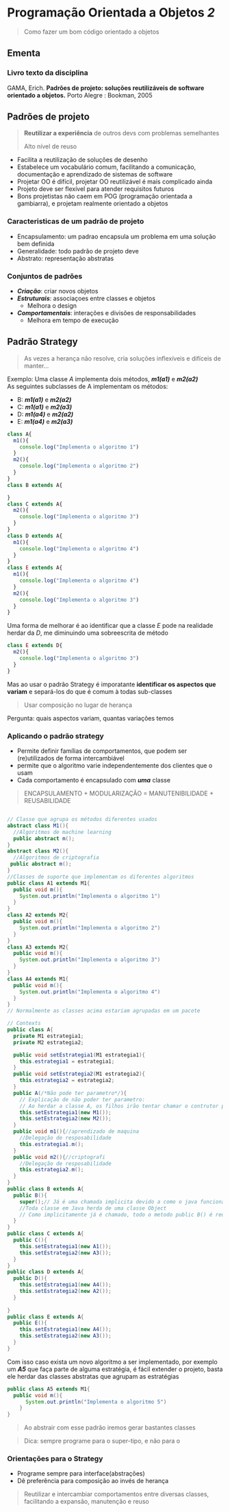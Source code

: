 # Programação Orientada a Objetos ***2***

> Como fazer um bom código orientado a objetos

## Ementa


### Livro texto da disciplina

GAMA, Erich. **Padrões de projeto: soluções reutilizáveis de software orientado a objetos.** Porto Alegre : Bookman, 2005



## Padrões de projeto

> **Reutilizar a experiência** de outros devs com problemas semelhantes
> 
> Alto nível de reuso

- Facilita a reutilização de soluções de desenho
- Estabelece um vocabulário comum, facilitando a comunicação, documentação e aprendizado de sistemas de software
- Projetar OO é difícil, projetar OO reutilizável é mais complicado ainda
- Projeto deve ser flexível para atender requisitos futuros
- Bons projetistas não caem em POG (programação orientada a gambiarra), e projetam realmente orientado a objetos

### Caracteristicas de um padrão de projeto

- Encapsulamento: um padrao encapsula um problema em uma solução bem definida
- Generalidade: todo padrão de projeto deve 
- Abstrato: representação abstratas

### Conjuntos de padrões 

- ***Criação***: criar novos objetos
- ***Estruturais***: associaçoes entre classes e objetos
  - Melhora o design
- ***Comportamentais***: interações e divisões de responsabilidades
  - Melhora em tempo de execução

## Padrão Strategy

> As vezes a herança não resolve, cria soluções inflexíveis e difíceis de manter...

Exemplo: 
Uma classe *A* implementa dois métodos, ***m1(a1)*** e ***m2(a2)***  
As seguintes subclasses de A implementam os métodos:
- B: ***m1(a1)*** e ***m2(a2)***
- C: ***m1(a1)*** e ***m2(a3)***
- D: ***m1(a4)*** e ***m2(a2)***
- E: ***m1(a4)*** e ***m2(a3)***

```js
class A{
  m1(){
    console.log("Implementa o algoritmo 1")
  }
  m2(){
    console.log("Implementa o algoritmo 2")
  }
}
class B extends A{

}
class C extends A{
  m2(){
    console.log("Implementa o algoritmo 3")
  }
}
class D extends A{
  m1(){
    console.log("Implementa o algoritmo 4")
  }
}
class E extends A{
  m1(){
    console.log("Implementa o algoritmo 4")
  }
  m2(){
    console.log("Implementa o algoritmo 3")
  }
}
```

Uma forma de melhorar é ao identificar que a classe *E* pode na realidade herdar da *D*, me diminuindo uma sobreescrita de método

```js
class E extends D{
  m2(){
    console.log("Implementa o algoritmo 3")
  }
}
```

Mas ao usar o padrão Strategy é imporatante **identificar os aspectos que variam** e separá-los do que é comum à todas sub-classes

> Usar composição no lugar de herança

Pergunta: quais aspectos variam, quantas variações temos

### Aplicando o padrão strategy

- Permite definir famílias de comportamentos, que podem ser (re)utilizados de forma intercambiável
- permite que o algoritmo varie independentemente dos clientes que o usam
- Cada comportamento é encapsulado com ***uma*** classe

> ENCAPSULAMENTO + MODULARIZAÇÃO = MANUTENIBILIDADE + REUSABILIDADE

```java

// Classe que agrupa os métodos diferentes usados
abstract class M1(){
  //Algoritmos de machine learning
  public abstract m();
}
abstract class M2(){
  //Algoritmos de criptografia
 public abstract m();
}
//Classes de suporte que implementam os diferentes algoritmos
public class A1 extends M1{
  public void m(){
    System.out.println("Implementa o algoritmo 1")
  }
}
class A2 extends M2{
  public void m(){
    System.out.println("Implementa o algoritmo 2")
  }
}
class A3 extends M2{
  public void m(){
    System.out.println("Implementa o algoritmo 3")
  }
}
class A4 extends M1{
  public void m(){
    System.out.println("Implementa o algoritmo 4")
  }
}
// Normalmente as classes acima estariam agrupadas em um pacote

// Contexts
public class A{
  private M1 estrategia1;
  private M2 estrategia2;

  public void setEstrategia1(M1 estrategia1){
    this.estrategia1 = estrategia1;
  }
  public void setEstrategia2(M1 estrategia2){
    this.estrategia2 = estrategia2;
  }
  public A(/*Não pode ter parametro*/){
    // Explicação de não poder ter parametro:
    // Ao herdar a classe A, os filhos irão tentar chamar o contrutor padrão new Nome(), logo é necessário ter um construtor padrão
    this.setEstrategia1(new M1());
    this.setEstrategia2(new M2());
  }
  public void m1(){//aprendizado de maquina
    //Delegação de resposabilidade
    this.estrategia1.m();
  }
  public void m2(){//criptografi
    //Delegação de resposabilidade
    this.estrategia2.m();
  }
}
public class B extends A{
  public B(){
    super();// Já é uma chamada implicita devido a como o java funciona
    //Toda classe em Java herda de uma classe Object
    // Como implicitamente já é chamado, todo o metodo public B() é redundante
  }
}
public class C extends A{
  public C(){
    this.setEstrategia1(new A1());
    this.setEstrategia2(new A3());
  }
}
public class D extends A{
  public D(){
    this.setEstrategia1(new A4());
    this.setEstrategia2(new A2());
  }
  
}
public class E extends A{
  public E(){
    this.setEstrategia1(new A4());
    this.setEstrategia2(new A3());
  }
}
```

Com isso caso exista um novo algoritmo a ser implementado, por exemplo um ***A5*** que faça parte de alguma estratégia, é fácil extender o projeto, basta ele herdar das classes abstratas que agrupam as estratégias

```java
public class A5 extends M1{
  public void m(){
      System.out.println("Implementa o algoritmo 5")
    }
}
```

> Ao abstrair com esse padrão iremos gerar bastantes classes

> Dica: sempre programe para o super-tipo, e não para o

### Orientações para o Strategy

- Programe sempre para interface(abstrações)
- Dê preferência para composição ao invés de herança

> Reutilizar e intercambiar comportamentos entre diversas classes, facilitando a expansão, manutenção e reuso